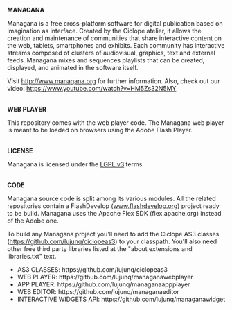 <b>MANAGANA</b>

Managana is a free cross-platform software for digital publication based on imagination as interface. Created by the Ciclope atelier, it allows the creation and maintenance of communities that share interactive content on the web, tablets, smartphones and exhibits. Each community has interactive streams composed of clusters of audiovisual, graphics, text and external feeds. Managana mixes and sequences playlists that can be created, displayed, and animated in the software itself.

Visit http://www.managana.org for further information. Also, check out our video: https://www.youtube.com/watch?v=HM5Zs32N5MY

<br /><b>WEB PLAYER</b>

This repository comes with the web player code. The Managana web player is meant to be loaded on browsers using the Adobe Flash Player.

<br /><b>LICENSE</b>

Managana is licensed under the <a href="https://www.gnu.org/licenses/lgpl.html" target="_blank">LGPL v3</a> terms.

<br /><b>CODE</b>

Managana source code is split among its various modules. All the related repositories contain a FlashDevelop (www.flashdevelop.org) project ready to be build. Managana uses the Apache Flex SDK (flex.apache.org) instead of the Adobe one.

To build any Managana project you'll need to add the Ciclope AS3 classes (https://github.com/lujunq/ciclopeas3) to your classpath. You'll also need other free third party libraries listed at the "about extensions and libraries.txt" text.

<ul>
<li>AS3 CLASSES: https://github.com/lujunq/ciclopeas3
<li>WEB PLAYER: https://github.com/lujunq/managanawebplayer
<li>APP PLAYER: https://github.com/lujunq/managanaappplayer
<li>WEB EDITOR: https://github.com/lujunq/managanaeditor
<li>INTERACTIVE WIDGETS API: https://github.com/lujunq/managanawidget
</ul>
	
	